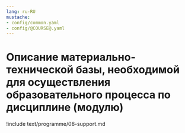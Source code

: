 ```yaml
---
lang: ru-RU
mustache:
- config/common.yaml
- config/@COURSE@.yaml
---
```


# Описание материально-технической базы, необходимой для осуществления образовательного процесса по дисциплине (модулю)

!include text/programme/08-support.md

